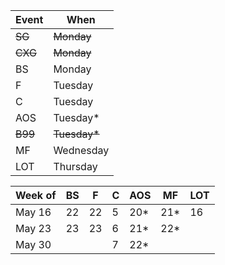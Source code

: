 | Event | When      |
|-------|-----------|
| ~~SG~~ | ~~Monday~~ | 
| ~~CXG~~ | ~~Monday~~ | 
| BS    | Monday    | 
| F     | Tuesday   | 
| C     | Tuesday   | 
| AOS   | Tuesday*  | 
| ~~B99~~ | ~~Tuesday*~~ | 
| MF    | Wednesday | 
| LOT   | Thursday  | 

| Week of | BS | F  | C | AOS | MF  | LOT |
|---------|----|----|---|-----|-----|-----|
| May 16  | 22 | 22 | 5 | 20* | 21* | 16  |
| May 23  | 23 | 23 | 6 | 21* |	22* |     |
| May 30  |    |    | 7 | 22* |	    |     |

